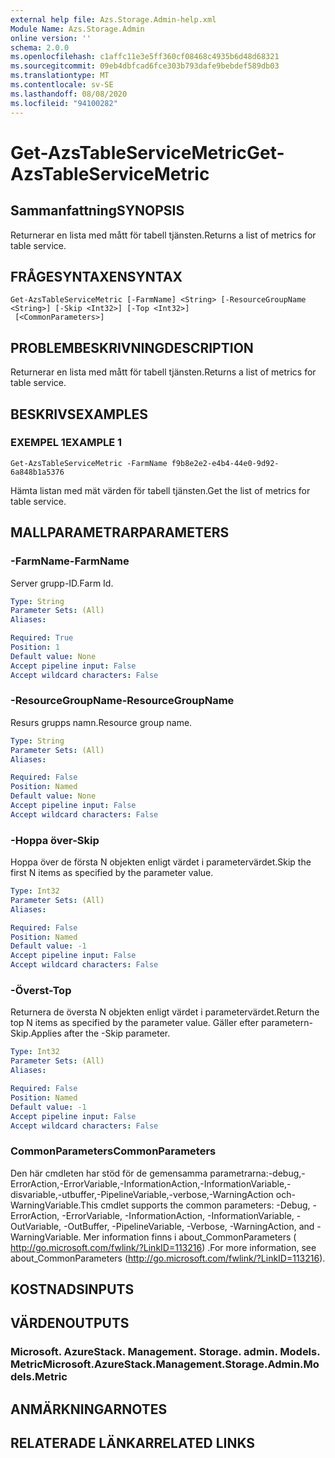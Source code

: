 ```yaml
---
external help file: Azs.Storage.Admin-help.xml
Module Name: Azs.Storage.Admin
online version: ''
schema: 2.0.0
ms.openlocfilehash: c1affc11e3e5ff360cf08468c4935b6d48d68321
ms.sourcegitcommit: 09eb4dbfcad6fce303b793dafe9bebdef589db03
ms.translationtype: MT
ms.contentlocale: sv-SE
ms.lasthandoff: 08/08/2020
ms.locfileid: "94100282"
---
```

# <span data-ttu-id="38435-101">Get-AzsTableServiceMetric</span><span class="sxs-lookup"><span data-stu-id="38435-101">Get-AzsTableServiceMetric</span></span>

## <span data-ttu-id="38435-102">Sammanfattning</span><span class="sxs-lookup"><span data-stu-id="38435-102">SYNOPSIS</span></span>
<span data-ttu-id="38435-103">Returnerar en lista med mått för tabell tjänsten.</span><span class="sxs-lookup"><span data-stu-id="38435-103">Returns a list of metrics for table service.</span></span>

## <span data-ttu-id="38435-104">FRÅGESYNTAXEN</span><span class="sxs-lookup"><span data-stu-id="38435-104">SYNTAX</span></span>

```
Get-AzsTableServiceMetric [-FarmName] <String> [-ResourceGroupName <String>] [-Skip <Int32>] [-Top <Int32>]
 [<CommonParameters>]
```

## <span data-ttu-id="38435-105">PROBLEMBESKRIVNING</span><span class="sxs-lookup"><span data-stu-id="38435-105">DESCRIPTION</span></span>
<span data-ttu-id="38435-106">Returnerar en lista med mått för tabell tjänsten.</span><span class="sxs-lookup"><span data-stu-id="38435-106">Returns a list of metrics for table service.</span></span>

## <span data-ttu-id="38435-107">BESKRIVS</span><span class="sxs-lookup"><span data-stu-id="38435-107">EXAMPLES</span></span>

### <span data-ttu-id="38435-108">EXEMPEL 1</span><span class="sxs-lookup"><span data-stu-id="38435-108">EXAMPLE 1</span></span>
```
Get-AzsTableServiceMetric -FarmName f9b8e2e2-e4b4-44e0-9d92-6a848b1a5376
```

<span data-ttu-id="38435-109">Hämta listan med mät värden för tabell tjänsten.</span><span class="sxs-lookup"><span data-stu-id="38435-109">Get the list of metrics for table service.</span></span>

## <span data-ttu-id="38435-110">MALLPARAMETRAR</span><span class="sxs-lookup"><span data-stu-id="38435-110">PARAMETERS</span></span>

### <span data-ttu-id="38435-111">-FarmName</span><span class="sxs-lookup"><span data-stu-id="38435-111">-FarmName</span></span>
<span data-ttu-id="38435-112">Server grupp-ID.</span><span class="sxs-lookup"><span data-stu-id="38435-112">Farm Id.</span></span>

```yaml
Type: String
Parameter Sets: (All)
Aliases:

Required: True
Position: 1
Default value: None
Accept pipeline input: False
Accept wildcard characters: False
```

### <span data-ttu-id="38435-113">-ResourceGroupName</span><span class="sxs-lookup"><span data-stu-id="38435-113">-ResourceGroupName</span></span>
<span data-ttu-id="38435-114">Resurs grupps namn.</span><span class="sxs-lookup"><span data-stu-id="38435-114">Resource group name.</span></span>

```yaml
Type: String
Parameter Sets: (All)
Aliases:

Required: False
Position: Named
Default value: None
Accept pipeline input: False
Accept wildcard characters: False
```

### <span data-ttu-id="38435-115">-Hoppa över</span><span class="sxs-lookup"><span data-stu-id="38435-115">-Skip</span></span>
<span data-ttu-id="38435-116">Hoppa över de första N objekten enligt värdet i parametervärdet.</span><span class="sxs-lookup"><span data-stu-id="38435-116">Skip the first N items as specified by the parameter value.</span></span>

```yaml
Type: Int32
Parameter Sets: (All)
Aliases:

Required: False
Position: Named
Default value: -1
Accept pipeline input: False
Accept wildcard characters: False
```

### <span data-ttu-id="38435-117">-Överst</span><span class="sxs-lookup"><span data-stu-id="38435-117">-Top</span></span>
<span data-ttu-id="38435-118">Returnera de översta N objekten enligt värdet i parametervärdet.</span><span class="sxs-lookup"><span data-stu-id="38435-118">Return the top N items as specified by the parameter value.</span></span>
<span data-ttu-id="38435-119">Gäller efter parametern-Skip.</span><span class="sxs-lookup"><span data-stu-id="38435-119">Applies after the -Skip parameter.</span></span>

```yaml
Type: Int32
Parameter Sets: (All)
Aliases:

Required: False
Position: Named
Default value: -1
Accept pipeline input: False
Accept wildcard characters: False
```

### <span data-ttu-id="38435-120">CommonParameters</span><span class="sxs-lookup"><span data-stu-id="38435-120">CommonParameters</span></span>
<span data-ttu-id="38435-121">Den här cmdleten har stöd för de gemensamma parametrarna:-debug,-ErrorAction,-ErrorVariable,-InformationAction,-InformationVariable,-disvariable,-utbuffer,-PipelineVariable,-verbose,-WarningAction och-WarningVariable.</span><span class="sxs-lookup"><span data-stu-id="38435-121">This cmdlet supports the common parameters: -Debug, -ErrorAction, -ErrorVariable, -InformationAction, -InformationVariable, -OutVariable, -OutBuffer, -PipelineVariable, -Verbose, -WarningAction, and -WarningVariable.</span></span> <span data-ttu-id="38435-122">Mer information finns i about_CommonParameters ( http://go.microsoft.com/fwlink/?LinkID=113216) .</span><span class="sxs-lookup"><span data-stu-id="38435-122">For more information, see about_CommonParameters (http://go.microsoft.com/fwlink/?LinkID=113216).</span></span>

## <span data-ttu-id="38435-123">KOSTNADS</span><span class="sxs-lookup"><span data-stu-id="38435-123">INPUTS</span></span>

## <span data-ttu-id="38435-124">VÄRDEN</span><span class="sxs-lookup"><span data-stu-id="38435-124">OUTPUTS</span></span>

### <span data-ttu-id="38435-125">Microsoft. AzureStack. Management. Storage. admin. Models. Metric</span><span class="sxs-lookup"><span data-stu-id="38435-125">Microsoft.AzureStack.Management.Storage.Admin.Models.Metric</span></span>

## <span data-ttu-id="38435-126">ANMÄRKNINGAR</span><span class="sxs-lookup"><span data-stu-id="38435-126">NOTES</span></span>

## <span data-ttu-id="38435-127">RELATERADE LÄNKAR</span><span class="sxs-lookup"><span data-stu-id="38435-127">RELATED LINKS</span></span>
